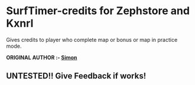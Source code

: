 # SurfTimer-credits for Zephstore and Kxnrl

Gives credits to player who complete map or bonus or map in practice mode.

**ORIGINAL AUTHOR :- [Simon](https://github.com/yash1441/)**

## UNTESTED!! Give Feedback if works!
